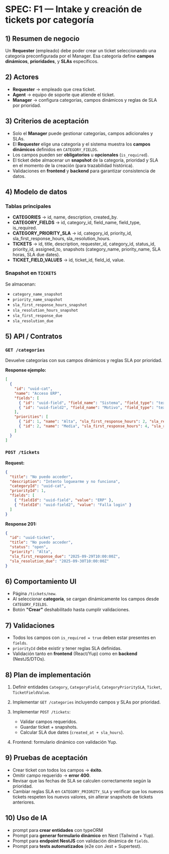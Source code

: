 # SPEC: F1 — Intake y creación de tickets por categoría

## 1) Resumen de negocio

Un **Requester** (empleado) debe poder crear un ticket seleccionando una categoría preconfigurada por el Manager. Esa categoría define **campos dinámicos**, **prioridades**, y **SLAs** específicos.

## 2) Actores

* **Requester** → empleado que crea ticket.
* **Agent** → equipo de soporte que atiende el ticket.
* **Manager** → configura categorías, campos dinámicos y reglas de SLA por prioridad.

## 3) Criterios de aceptación

* Solo el **Manager** puede gestionar categorías, campos adicionales y SLAs.
* El **Requester** elige una categoría y el sistema muestra los **campos dinámicos** definidos en `CATEGORY_FIELDS`.
* Los campos pueden ser **obligatorios** u **opcionales** (`is_required`).
* El ticket debe almacenar un **snapshot** de la categoría, prioridad y SLA en el momento de la creación (para trazabilidad histórica).
* Validaciones en **frontend** y **backend** para garantizar consistencia de datos.

## 4) Modelo de datos

### Tablas principales

* **CATEGORIES** → id, name, description, created_by.
* **CATEGORY_FIELDS** → id, category_id, field_name, field_type, is_required.
* **CATEGORY_PRIORITY_SLA** → id, category_id, priority_id, sla_first_response_hours, sla_resolution_hours.
* **TICKETS** → id, title, description, requester_id, category_id, status_id, priority_id, assigned_to, snapshots (category_name, priority_name, SLA horas, SLA due dates).
* **TICKET_FIELD_VALUES** → id, ticket_id, field_id, value.

### Snapshot en `TICKETS`

Se almacenan:

* `category_name_snapshot`
* `priority_name_snapshot`
* `sla_first_response_hours_snapshot`
* `sla_resolution_hours_snapshot`
* `sla_first_response_due`
* `sla_resolution_due`

## 5) API / Contratos

### `GET /categories`

Devuelve categorías con sus campos dinámicos y reglas SLA por prioridad.

**Response ejemplo:**

```json
[
  {
    "id": "uuid-cat",
    "name": "Acceso ERP",
    "fields": [
      { "id": "uuid-field", "field_name": "Sistema", "field_type": "text", "is_required": true },
      { "id": "uuid-field2", "field_name": "Motivo", "field_type": "textarea", "is_required": false }
    ],
    "priorities": [
      { "id": 1, "name": "Alta", "sla_first_response_hours": 2, "sla_resolution_hours": 24 },
      { "id": 2, "name": "Media", "sla_first_response_hours": 4, "sla_resolution_hours": 48 }
    ]
  }
]
```

### `POST /tickets`

**Request:**

```json
{
  "title": "No puedo acceder",
  "description": "Intento loguearme y no funciona",
  "categoryId": "uuid-cat",
  "priorityId": 1,
  "fields": [
    { "fieldId": "uuid-field", "value": "ERP" },
    { "fieldId": "uuid-field2", "value": "Falla login" }
  ]
}
```

**Response 201:**

```json
{
  "id": "uuid-ticket",
  "title": "No puedo acceder",
  "status": "open",
  "priority": "Alta",
  "sla_first_response_due": "2025-09-29T10:00:00Z",
  "sla_resolution_due": "2025-09-30T10:00:00Z"
}
```

## 6) Comportamiento UI

* Página `/tickets/new`.
* Al seleccionar **categoría**, se cargan dinámicamente los campos desde `CATEGORY_FIELDS`.
* Botón **"Crear"** deshabilitado hasta cumplir validaciones.

## 7) Validaciones

* Todos los campos con `is_required = true` deben estar presentes en `fields`.
* `priorityId` debe existir y tener reglas SLA definidas.
* Validación tanto en **frontend** (React/Yup) como en **backend** (NestJS/DTOs).

## 8) Plan de implementación

1. Definir entidades `Category`, `CategoryField`, `CategoryPrioritySLA`, `Ticket`, `TicketFieldValue`.
2. Implementar `GET /categories` incluyendo campos y SLAs por prioridad.
3. Implementar `POST /tickets`:

   * Validar campos requeridos.
   * Guardar ticket + snapshots.
   * Calcular SLA due dates (`created_at + sla_hours`).
4. Frontend: formulario dinámico con validación Yup.

## 9) Pruebas de aceptación

* Crear ticket con todos los campos → **éxito**.
* Omitir campo requerido → **error 400**.
* Revisar que las fechas de SLA se calculen correctamente según la prioridad.
* Cambiar reglas SLA en `CATEGORY_PRIORITY_SLA` y verificar que los nuevos tickets respeten los nuevos valores, sin alterar snapshots de tickets anteriores.

## 10) Uso de IA

* prompt para **crear entidades** con typeORM 
* Prompt para **generar formulario dinámico** en Next (Tailwind + Yup).
* Prompt para **endpoint NestJS** con validación dinámica de `fields`.
* Prompt para **tests automatizados** (e2e con Jest + Supertest).

